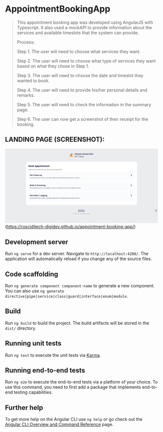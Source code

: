 # AppointmentBookingApp

> This appointment booking app was developed using AngularJS with Typescript. It also used a mockAPI to provide information about the services and available timeslots that the system can provide. 
>
> Process:
>
> Step 1. The user will need to choose what services they want.
> 
> Step 2. The user will need to choose what type of services they want based on what they chose in Step 1.
> 
> Step 3. The user will need to choose the date and timeslot they wanted to book.
> 
> Step 4. The user will need to provide his/her personal details and remarks.
> 
> Step 5. The user will need to check the information in the summary page.
> 
> Step 6. The user can now get a screenshot of their receipt for the booking.
>
## LANDING PAGE (SCREENSHOT):

![Appointment Booking App](appointment.PNG)(https://rosciditech-digidev.github.io/appointment-booking-app/)

## Development server

Run `ng serve` for a dev server. Navigate to `http://localhost:4200/`. The application will automatically reload if you change any of the source files.

## Code scaffolding

Run `ng generate component component-name` to generate a new component. You can also use `ng generate directive|pipe|service|class|guard|interface|enum|module`.

## Build

Run `ng build` to build the project. The build artifacts will be stored in the `dist/` directory.

## Running unit tests

Run `ng test` to execute the unit tests via [Karma](https://karma-runner.github.io).

## Running end-to-end tests

Run `ng e2e` to execute the end-to-end tests via a platform of your choice. To use this command, you need to first add a package that implements end-to-end testing capabilities.

## Further help

To get more help on the Angular CLI use `ng help` or go check out the [Angular CLI Overview and Command Reference](https://angular.io/cli) page.
